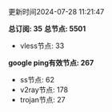 更新时间2024-07-28 11:21:47

**总订阅: 35**
**总节点: 5501**
- vless节点: 33

**google ping有效节点: 267**
- ss节点: 62
- v2ray节点: 178
- trojan节点: 27

